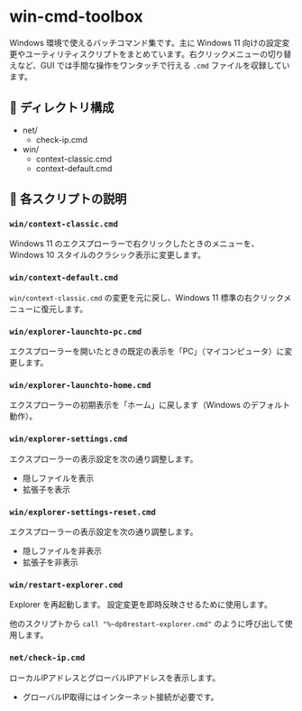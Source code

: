 # win-cmd-toolbox

Windows 環境で使えるバッチコマンド集です。主に Windows 11 向けの設定変更やユーティリティスクリプトをまとめています。右クリックメニューの切り替えなど、GUI では手間な操作をワンタッチで行える `.cmd` ファイルを収録しています。

## 📁 ディレクトリ構成

- net/
  - check-ip.cmd
- win/
  - context-classic.cmd
  - context-default.cmd

## 🔧 各スクリプトの説明

### `win/context-classic.cmd`

Windows 11 のエクスプローラーで右クリックしたときのメニューを、Windows 10 スタイルのクラシック表示に変更します。

<!-- 実行ユーザのレジストリを更新します。 -->

### `win/context-default.cmd`

`win/context-classic.cmd` の変更を元に戻し、Windows 11 標準の右クリックメニューに復元します。

<!-- 実行ユーザのレジストリを更新します。 -->

### `win/explorer-launchto-pc.cmd`

エクスプローラーを開いたときの既定の表示を「PC」（マイコンピュータ）に変更します。

### `win/explorer-launchto-home.cmd`

エクスプローラーの初期表示を「ホーム」に戻します（Windows のデフォルト動作）。

### `win/explorer-settings.cmd`

エクスプローラーの表示設定を次の通り調整します。

- 隠しファイルを表示
- 拡張子を表示

<!-- 実行ユーザのレジストリを更新します。 -->

### `win/explorer-settings-reset.cmd`

エクスプローラーの表示設定を次の通り調整します。

- 隠しファイルを非表示
- 拡張子を非表示

<!-- 実行ユーザのレジストリを更新します。 -->

### `win/restart-explorer.cmd`


Explorer を再起動します。
設定変更を即時反映させるために使用します。

他のスクリプトから `call "%~dp0restart-explorer.cmd"` のように呼び出して使用します。

### `net/check-ip.cmd`

ローカルIPアドレスとグローバルIPアドレスを表示します。

- グローバルIP取得にはインターネット接続が必要です。
